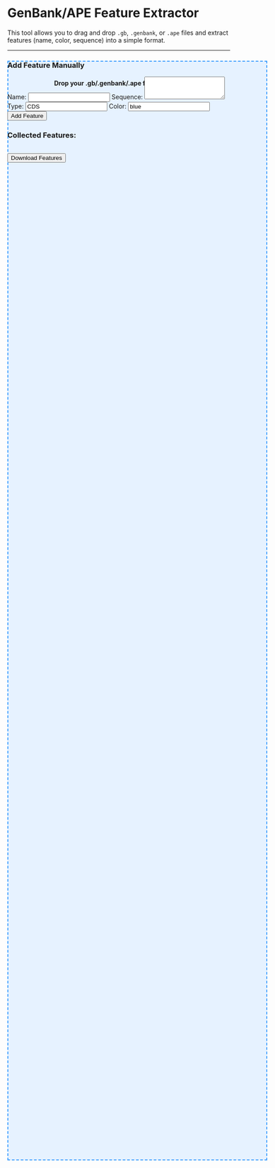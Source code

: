 # GenBank/APE Feature Extractor

This tool allows you to drag and drop `.gb`, `.genbank`, or `.ape` files and extract features (name, color, sequence) into a simple format.

---

<div id="drop_zone_container" style="position: relative;">
<style>
#drop_zone_container #drop_zone {
  position: absolute;
  top: 0;
  left: 0;
  width: 100%;
  height: 100%;
  z-index: 1;
  padding: 40px;
  border: 2px dashed #3399ff;
  margin-bottom: 20px;
  text-align: center;
  height: 60vh;
  cursor: pointer;
  background-color: #e6f2ff;
  transition: background-color 0.3s;
}
#drop_zone_container #drop_zone.dragover {
  background-color: #cce6ff;
}
</style>

<div id="drop_zone">
  <strong>Drop your .gb/.genbank/.ape file here or click to upload</strong>
</div>
<input type="file" id="file_input" style="display:none;" accept=".gb,.genbank,.ape">

<div id="content_wrapper" style="position: relative; z-index: 2;">
  <form id="feature_form">
    <h3>Add Feature Manually</h3>
    Name: <input type="text" id="feature_name" required> 
    Sequence: <textarea id="feature_seq" rows="3" required></textarea> 
    Type: <input type="text" id="feature_type" value="CDS" required> 
    Color: <input type="text" id="feature_color" value="blue" required> 
    <button type="button" onclick="addFeature()">Add Feature</button>
  </form>

  <h3>Collected Features:</h3>
  <pre id="output"></pre>

  <button onclick="downloadFeatures()">Download Features</button>
</div>
</div>

<script>
let features = [];

document.getElementById('drop_zone').addEventListener('dragover', function(e) {
  e.preventDefault();
  this.classList.add('dragover');
});

document.getElementById('drop_zone').addEventListener('dragleave', function(e) {
  e.preventDefault();
  this.classList.remove('dragover');
});

document.getElementById('drop_zone').addEventListener('drop', function(e) {
  e.preventDefault();
  const file = e.dataTransfer.files[0];
  const reader = new FileReader();
  reader.onload = function(e) {
    parseGenbank(e.target.result);
  };
  reader.readAsText(file);
});

document.getElementById('drop_zone').addEventListener('click', function() {
  document.getElementById('file_input').click();
});

document.getElementById('file_input').addEventListener('change', function(e) {
  const file = e.target.files[0];
  const reader = new FileReader();
  reader.onload = function(e) {
    parseGenbank(e.target.result);
  };
  reader.readAsText(file);
});

function parseGenbank(text) {
  const featureRegex = /\/label="([^"]+)"[\s\S]*?\s+(\d+)\.\.(\d+)/g;
  const seqRegex = /ORIGIN([\s\S]*)\/\//;
  const seqMatch = text.match(seqRegex);
  let sequence = "";
  if (seqMatch) {
    sequence = seqMatch[1].replace(/[^acgtACGT]/g, "");
  }
  
  let match;
  while ((match = featureRegex.exec(text)) !== null) {
    const name = match[1];
    const start = parseInt(match[2], 10) - 1;
    const end = parseInt(match[3], 10);
    const subseq = sequence.slice(start, end).toUpperCase();
    features.push({name, seq: subseq, type: "CDS", color: "blue"});
  }
  updateOutput();
}

function addFeature() {
  const name = document.getElementById('feature_name').value;
  const seq = document.getElementById('feature_seq').value.toUpperCase();
  const type = document.getElementById('feature_type').value;
  const color = document.getElementById('feature_color').value;
  features.push({name, seq, type, color});
  updateOutput();
}

function updateOutput() {
  document.getElementById('output').textContent = features.map(f => 
    f.name + "\t" + f.seq + "\t" + f.type + "\t" + f.color + "\t0\t0"
  ).join("\n");
}

function downloadFeatures() {
  const blob = new Blob([document.getElementById('output').textContent], { type: 'text/plain' });
  const url = URL.createObjectURL(blob);
  const a = document.createElement('a');
  a.href = url;
  a.download = "features.txt";
  a.click();
  URL.revokeObjectURL(url);
}
</script>